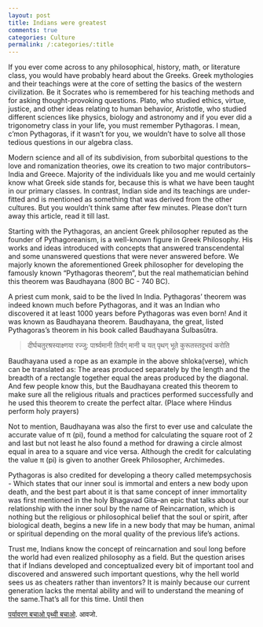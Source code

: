 ```yaml
---
layout: post
title: Indians were greatest
comments: true
categories: Culture
permalink: /:categories/:title
---
```


If you ever come across to any philosophical, history, math, or literature class, you would have probably heard about the Greeks. Greek mythologies and their teachings were at the core of setting the basics of the western civilization. Be it Socrates who is remembered for his teaching methods and for asking thought-provoking questions. Plato, who studied ethics, virtue, justice, and other ideas relating to human behavior, Aristotle, who studied different sciences like physics, biology and astronomy and if you ever did a trigonometry class in your life, you must remember Pythagoras. I mean, c’mon Pythagoras, if it wasn’t for you, we wouldn’t have to solve all those tedious questions in our algebra class.

Modern science and all of its subdivision, from suborbital questions to the love and romanization theories, owe its creation to two major contributors–India and Greece. Majority of the individuals like you and me would certainly know what Greek side stands for, because this is what we have been taught in our primary classes. In contrast, Indian side and its teachings are under-fitted and is mentioned as something that was derived from the other cultures. But you wouldn’t think same after few minutes. Please don’t turn away this article, read it till last.

Starting with the Pythagoras, an ancient Greek philosopher reputed as the founder of Pythagoreanism, is a well-known figure in Greek Philosophy. His works and ideas introduced with concepts that answered transcendental and some unanswered questions that were never answered before. We majorly known the aforementioned Greek philosopher for developing the famously known “Pythagoras theorem”, but the real mathematician behind this theorem was Baudhayana (800 BC - 740 BC).

A priest cum monk, said to be the lived In India. Pythagoras’ theorem was indeed known much before Pythagoras, and it was an Indian who discovered it at least 1000 years before Pythagoras was even born! And it was known as Baudhayana theorem. Baudhayana, the great, listed Pythagoras’s theorem in his book called Baudhayana Śulbasûtra.

> दीर्घचतुरश्रस्याक्ष्णया रज्जु: पार्श्र्वमानी तिर्यग् मानी च यत् पृथग् भूते कुरूतस्तदुभयं करोति

Baudhayana used a rope as an example in the above shloka(verse), which can be translated as: The areas produced separately by the length and the breadth of a rectangle together equal the areas produced by the diagonal. And few people know this, but the Baudhayana created this theorem to make sure all the religious rituals and practices performed successfully and he used this theorem to create the perfect altar. (Place where Hindus perform holy prayers)

Not to mention, Baudhayana was also the first to ever use and calculate the accurate value of π (pi), found a method for calculating the square root of 2 and last but not least he also found a method for drawing a circle almost equal in area to a square and vice versa. Although the credit for calculating the value π (pi) is given to another Greek Philosopher, Archimedes.

Pythagoras is also credited for developing a theory called metempsychosis - Which states that our inner soul is immortal and enters a new body upon death, and the best part about it is that same concept of inner immortality was first mentioned in the holy Bhagavad Gita–an epic that talks about our relationship with the inner soul by the name of Reincarnation, which is nothing but the religious or philosophical belief that the soul or spirit, after biological death, begins a new life in a new body that may be human, animal or spiritual depending on the moral quality of the previous life’s actions.

Trust me, Indians know the concept of reincarnation and soul long before the world had even realized philosophy as a field. But the question arises that if Indians developed and conceptualized every bit of important tool and discovered and answered such important questions, why the hell world sees us as cheaters rather than inventors? It is mainly because our current generation lacks the mental ability and will to understand the meaning of the same.That’s all for this time. Until then

[पर्यावरण बचाओ पृथ्वी बचाओ](https://youtu.be/0Puv0Pss33M). आवजो.
